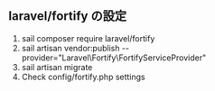 ## laravel/fortify の設定
1. sail composer require laravel/fortify
2. sail artisan vendor:publish --provider="Laravel\Fortify\FortifyServiceProvider"
3. sail artisan migrate
4. Check config/fortify.php settings
